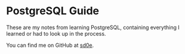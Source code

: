# PostgreSQL Guide

These are my notes from learning PostgreSQL, containing everything I learned or had to look up in the process.

You can find me on GitHub at [sd0e](https://github.com/sd0e).